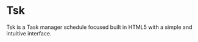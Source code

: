 Tsk
===

Tsk is a Task manager schedule focused built in HTML5 with a simple and intuitive interface.

